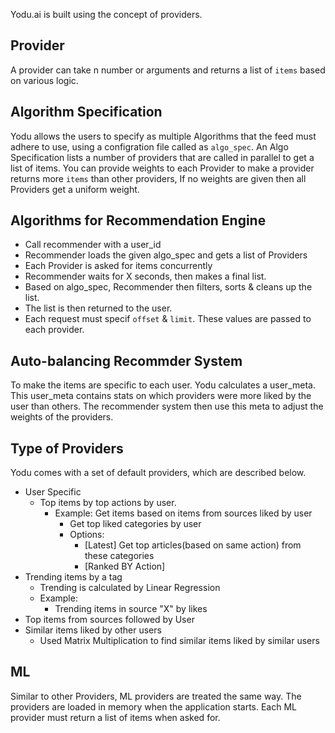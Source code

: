 Yodu.ai is built using the concept of providers.

## Provider
A provider can take n number or arguments and returns a list of `items` based on various logic.

## Algorithm Specification
Yodu allows the users to specify as multiple Algorithms that the feed must adhere to use, using a configration file 
called as `algo_spec`. 
An Algo Specification lists a number of providers that are called in parallel to get a list of items.
You can provide weights to each Provider to make a provider returns more `items` than other providers, If no weights
are given then all Providers get a uniform weight.

## Algorithms for Recommendation Engine
- Call recommender with a user_id
- Recommender loads the given algo_spec and gets a list of Providers
- Each Provider is asked for items concurrently
- Recommender waits for X seconds, then makes a final list.
- Based on algo_spec, Recommender then filters, sorts & cleans up the list.
- The list is then returned to the user.
- Each request must specif `offset` & `limit`. These values are passed to each provider.

## Auto-balancing Recommder System
To make the items are specific to each user. Yodu calculates a user_meta. This user_meta contains stats on which
providers were more liked by the user than others. The recommender system then use this meta to adjust the weights of
the providers.

## Type of Providers
Yodu comes with a set of default providers, which are described below.

- User Specific
  - Top items by top actions by user.
      - Example: Get items based on items from sources liked by user
        - Get top liked categories by user
        - Options:
          - [Latest] Get top articles(based on same action) from these categories
          - [Ranked BY Action] 
- Trending items by a tag
  - Trending is calculated by Linear Regression
  - Example:
    - Trending items in source "X" by likes
- Top items from sources followed by User
- Similar items liked by other users
  - Used Matrix Multiplication to find similar items liked by similar users

## ML
Similar to other Providers, ML providers are treated the same way. The providers are loaded in memory when the 
application starts. Each ML provider must return a list of items when asked for.